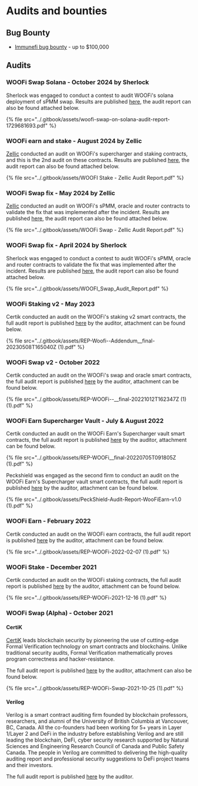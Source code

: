 # Audits and bounties

## Bug Bounty

* [Immunefi bug bounty](https://immunefi.com/bounty/woofi/) - up to $100,000

## Audits

### WOOFi Swap Solana - October 2024 by Sherlock

Sherlock was engaged to conduct a contest to audit WOOFi's solana deployment of sPMM swap. Results are published [here](https://audits.sherlock.xyz/dashboard/85617a9a7bf6d34c43b0be845160efa2/fix\_review\_hashes), the audit report can also be found attached below.

{% file src="../.gitbook/assets/woofi-swap-on-solana-audit-report-1729681693.pdf" %}

### WOOFi earn and stake - August 2024 by Zellic

[Zellic](https://www.zellic.io/) conducted an audit on WOOFi's supercharger and staking contracts, and this is the 2nd audit on these contracts. Results are published [here](https://github.com/Zellic/publications), the audit report can also be found attached below.

{% file src="../.gitbook/assets/WOOFI Stake - Zellic Audit Report.pdf" %}

### WOOFi Swap fix - May 2024 by Zellic

[Zellic](https://www.zellic.io/) conducted an audit on WOOFi's sPMM, oracle and router contracts to validate the fix that was implemented after the incident. Results are published [here](https://github.com/Zellic/publications), the audit report can also be found attached below.

{% file src="../.gitbook/assets/WOOFi Swap - Zellic Audit Report.pdf" %}

### WOOFi Swap fix - April 2024 by Sherlock

Sherlock was engaged to conduct a contest to audit WOOFi's sPMM, oracle and router contracts to validate the fix that was implemented after the incident. Results are published [here](https://audits.sherlock.xyz/contests/277), the audit report can also be found attached below.

{% file src="../.gitbook/assets/WOOFI_Swap_Audit_Report.pdf" %}

### WOOFi Staking v2 - May 2023

Certik conducted an audit on the WOOFi's staking v2 smart contracts, the full audit report is published [here](https://www.certik.com/projects/woofiswap) by the auditor, attachment can be found below.

{% file src="../.gitbook/assets/REP-Woofi--Addendum__final-20230508T165040Z (1).pdf" %}

### WOOFi Swap v2 - October 2022

Certik conducted an audit on the WOOFi's swap and oracle smart contracts, the full audit report is published [here](https://www.certik.com/projects/woofiswap) by the auditor, attachment can be found below.

{% file src="../.gitbook/assets/REP-WOOFi--__final-20221012T162347Z (1) (1).pdf" %}

### WOOFi Earn Supercharger Vault - July & August 2022

Certik conducted an audit on the WOOFi Earn's Supercharger vault smart contracts, the full audit report is published [here](https://www.certik.com/projects/woofiswap) by the auditor, attachment can be found below.

{% file src="../.gitbook/assets/REP-WOOFi__final-20220705T091805Z (1).pdf" %}

Peckshield was engaged as the second firm to conduct an audit on the WOOFi Earn's Supercharger vault smart contracts, the full audit report is published [here](https://github.com/peckshield/publications/tree/master/audit\_reports/PeckShield-Audit-Report-WooFiEarn-v1.0.pdf) by the auditor, attachment can be found below.

{% file src="../.gitbook/assets/PeckShield-Audit-Report-WooFiEarn-v1.0 (1).pdf" %}

### WOOFi Earn - February 2022

Certik conducted an audit on the WOOFi earn contracts, the full audit report is published [here](https://www.certik.com/projects/woofiswap) by the auditor, attachment can be found below.

{% file src="../.gitbook/assets/REP-WOOFi-2022-02-07 (1).pdf" %}

### WOOFi Stake - December 2021

Certik conducted an audit on the WOOFi staking contracts, the full audit report is published [here](https://www.certik.com/projects/woofiswap) by the auditor, attachment can be found below.

{% file src="../.gitbook/assets/REP-WOOFi-2021-12-16 (1).pdf" %}

### WOOFi Swap (Alpha) - October 2021

#### CertiK

[CertiK](https://www.certik.io/) leads blockchain security by pioneering the use of cutting-edge Formal Verification technology on smart contracts and blockchains. Unlike traditional security audits, Formal Verification mathematically proves program correctness and hacker-resistance.

The full audit report is published [here](https://www.certik.org/projects/woofiswap) by the auditor, attachment can also be found below.

{% file src="../.gitbook/assets/REP-WOOFi-Swap-2021-10-25 (1).pdf" %}

#### Verilog

Verilog is a smart contract auditing firm founded by blockchain professors, researchers, and alumni of the University of British Columbia at Vancouver, BC, Canada. All the co-founders had been working for 5+ years in Layer 1/Layer 2 and DeFi in the industry before establishing Verilog and are still leading the blockchain, DeFi, cyber security research supported by Natural Sciences and Engineering Research Council of Canada and Public Safety Canada. The people in Verilog are committed to delivering the high-quality auditing report and professional security suggestions to DeFi project teams and their investors.

The full audit report is published [here](https://hackmd.io/@verilog/woofi-swap) by the auditor.&#x20;
